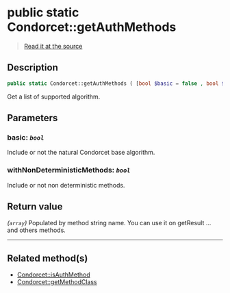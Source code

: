 # public static Condorcet::getAuthMethods

> [Read it at the source](https://github.com/julien-boudry/Condorcet/blob/master/src/Condorcet.php#L105)

## Description    

```php
public static Condorcet::getAuthMethods ( [bool $basic = false , bool $withNonDeterministicMethods = true] ): array
```

Get a list of supported algorithm.

## Parameters

### **basic:** *`bool`*   
Include or not the natural Condorcet base algorithm.    

### **withNonDeterministicMethods:** *`bool`*   
Include or not non deterministic methods.    


## Return value   

*(`array`)* Populated by method string name. You can use it on getResult ... and others methods.


---------------------------------------

## Related method(s)      

* [Condorcet::isAuthMethod](/Docs/api-reference/Condorcet%20Class/Condorcet--isAuthMethod.md)    
* [Condorcet::getMethodClass](/Docs/api-reference/Condorcet%20Class/Condorcet--getMethodClass.md)    
